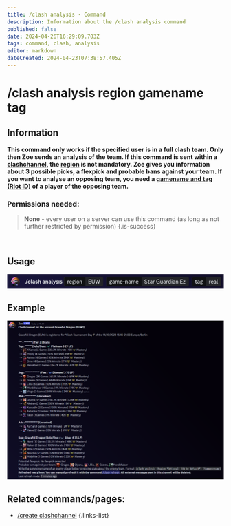 ```yaml
---
title: /clash analysis - Command
description: Information about the /clash analysis command
published: false
date: 2024-04-26T16:29:09.703Z
tags: command, clash, analysis
editor: markdown
dateCreated: 2024-04-23T07:38:57.405Z
---
```


# /clash analysis region gamename tag
## Information
**This command only works if the specified user is in a full clash team. Only then Zoe sends an analysis of the team. If this command is sent within a [clashchannel](/en/features/clashchannel), the [region](/en/terms/region) is not mandatory.
Zoe gives you information about 3 possible picks, a flexpick and probable bans against your team.
If you want to analyse an opposing team, you need a [gamename and tag (Riot ID)](/en/terms/riotid) of a player of the opposing team.**
<br>

### Permissions needed:
>**None** - every user on a server can use this command (as long as not further restricted by permission) {.is-success}

<br>

## Usage
![](/en_/en_clash_analysis.png)
<br>
 
## Example
![](/en_/en_clashchannel_active.png)
<br>
 
## Related commands/pages:
-   [/create clashchannel](/en/commands/clashchannel/create)
{.links-list}
